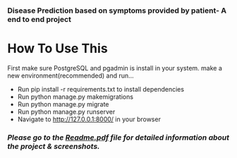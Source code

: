 ### Disease Prediction based on symptoms provided by patient- A end to end project


# How To Use This
First make sure PostgreSQL and pgadmin is install in your system.
make a new environment(recommended) and run...

- Run pip install -r requirements.txt to install dependencies
- Run python manage.py makemigrations
- Run python manage.py migrate
- Run python manage.py runserver
- Navigate to http://127.0.0.1:8000/ in your browser


### ***Please go to the [Readme.pdf](Readme.pdf) file for detailed information about the project & screenshots.***
